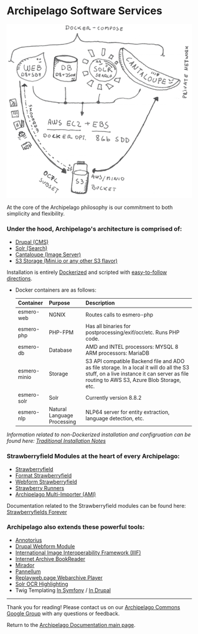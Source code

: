 # Archipelago Software Services

![ADOlife](images/architecture_white_background.png)

At the core of the Archipelago philosophy is our commitment to both simplicity and flexibility.

### Under the hood, Archipelago's architecture is comprised of:

- [Drupal (CMS)](https://www.drupal.org/)
- [Solr (Search)](https://lucene.apache.org/solr/)
- [Cantaloupe (Image Server)](https://cantaloupe-project.github.io/)
- [S3 Storage (Mini.io or any other S3 flavor)](https://min.io/)

Installation is entirely [Dockerized](https://www.docker.com) and scripted with [easy-to-follow directions](archipelago-deployment-readme.md).

* Docker containers are as follows:

  Container | Purpose | Description
  --- | --- | ---
  esmero-web | NGNIX | Routes calls to esmero-php
  esmero-php | PHP-FPM | Has all binaries for postprocessing/exif/ocr/etc. Runs PHP code. 
  esmero-db | Database | AMD and INTEL processors: MYSQL 8<br />ARM processors: MariaDB 
  esmero-minio | Storage                     | S3 API compatible Backend file and ADO as file storage. In a local it will do all the S3 stuff, on a live instance it can server as file routing to AWS S3, Azure Blob Storage, etc. 
  esmero-solr | Solr |Currently version 8.8.2
  esmero-nlp | Natural Language Processing | NLP64 server for entity extraction, language detection, etc. 

_Information related to non-Dockerized installation and configruation can be found here: [Traditional Installation Notes](traditional-install.md)_

### Strawberryfield Modules at the heart of every Archipelago:

- [Strawberryfield](https://github.com/esmero/strawberryfield)
- [Format Strawberryfield](https://github.com/esmero/format_strawberryfield)
- [Webform Strawberryfield](https://github.com/esmero/webform_strawberryfield)
- [Strawberry Runners](https://github.com/esmero/strawberry_runners)
- [Archipelago Multi-Importer (AMI)](https://github.com/esmero/ami)

Documentation related to the Strawberryfield modules can be found here: [Strawberryfields Forever](strawberryfields.md)

### Archipelago also extends these powerful tools:

- [Annotorius](https://github.com/recogito/annotorious)
- [Drupal Webform Module](https://www.drupal.org/project/webform)
- [International Image Interoperability Framework (IIIF)](https://iiif.io/)
- [Internet Archive BookReader](https://github.com/internetarchive/bookreader)
- [Mirador](https://projectmirador.org)
- [Pannellum](https://github.com/mpetroff/pannellum)
- [Replayweb.page Webarchive Player](https://github.com/webrecorder/replayweb.page)
- [Solr OCR Highlighting](https://github.com/dbmdz/solr-ocrhighlighting)
- Twig Templating [In Symfony](https://twig.symfony.com) / [In Drupal](https://www.drupal.org/docs/theming-drupal/twig-in-drupal)

___

Thank you for reading! Please contact us on our [Archipelago Commons Google Group](https://groups.google.com/forum/#!forum/archipelago-commons) with any questions or feedback.

Return to the [Archipelago Documentation main page](index.md).
